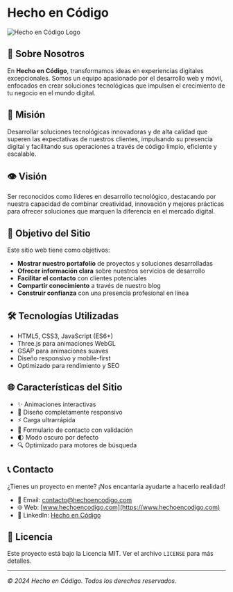 # Hecho en Código

![Hecho en Código Logo](https://via.placeholder.com/200x60/1F2937/10B981?text=HECHO+EN+CÓDIGO)

## 🚀 Sobre Nosotros

En **Hecho en Código**, transformamos ideas en experiencias digitales excepcionales. Somos un equipo apasionado por el desarrollo web y móvil, enfocados en crear soluciones tecnológicas que impulsen el crecimiento de tu negocio en el mundo digital.

## 🌟 Misión

Desarrollar soluciones tecnológicas innovadoras y de alta calidad que superen las expectativas de nuestros clientes, impulsando su presencia digital y facilitando sus operaciones a través de código limpio, eficiente y escalable.

## 👁️ Visión

Ser reconocidos como líderes en desarrollo tecnológico, destacando por nuestra capacidad de combinar creatividad, innovación y mejores prácticas para ofrecer soluciones que marquen la diferencia en el mercado digital.

## 🎯 Objetivo del Sitio

Este sitio web tiene como objetivos:

- **Mostrar nuestro portafolio** de proyectos y soluciones desarrolladas
- **Ofrecer información clara** sobre nuestros servicios de desarrollo
- **Facilitar el contacto** con clientes potenciales
- **Compartir conocimiento** a través de nuestro blog
- **Construir confianza** con una presencia profesional en línea

## 🛠️ Tecnologías Utilizadas

- HTML5, CSS3, JavaScript (ES6+)
- Three.js para animaciones WebGL
- GSAP para animaciones suaves
- Diseño responsivo y mobile-first
- Optimizado para rendimiento y SEO

## 🌐 Características del Sitio

- ✨ Animaciones interactivas
- 📱 Diseño completamente responsivo
- ⚡ Carga ultrarrápida
- 📝 Formulario de contacto con validación
- 🌓 Modo oscuro por defecto
- 🔍 Optimizado para motores de búsqueda

## 📞 Contacto

¿Tienes un proyecto en mente? ¡Nos encantaría ayudarte a hacerlo realidad!

- 📧 Email: contacto@hechoencodigo.com
- 🌐 Web: [www.hechoencodigo.com](https://www.hechoencodigo.com)
- 💼 LinkedIn: [Hecho en Código](https://linkedin.com/company/hecho-en-codigo)

## 📄 Licencia

Este proyecto está bajo la Licencia MIT. Ver el archivo `LICENSE` para más detalles.

---

*© 2024 Hecho en Código. Todos los derechos reservados.*
